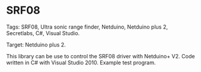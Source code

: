 SRF08
=====

Tags: SRF08, Ultra sonic range finder, Netduino, Netduino plus 2, Secretlabs, C#, Visual Studio.

Target: Netduino plus 2.

This library can be use to control the SRF08 driver with Netduino+ V2. 
Code written in C# with Visual Studio 2010. Example test program.

